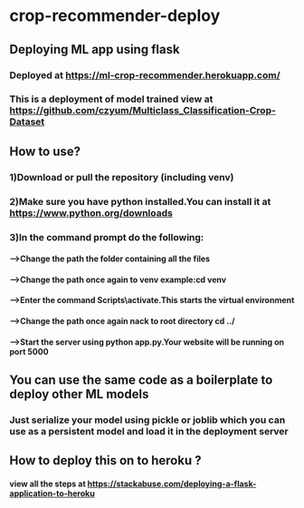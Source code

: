 # crop-recommender-deploy
## Deploying ML app using flask
### Deployed at https://ml-crop-recommender.herokuapp.com/
### This is a deployment of model trained view at https://github.com/czyum/Multiclass_Classification-Crop-Dataset

## How to use?

### 1)Download or pull the repository (including venv)
### 2)Make sure you have python installed.You can install it at https://www.python.org/downloads
### 3)In the command prompt do the following:
#### -->Change the path the folder containing all the files
#### -->Change the path once again to venv example:cd venv
#### -->Enter the command <b>Scripts\activate</b>.This starts the virtual environment
#### -->Change the path once again nack to root directory <b>cd ../</b>
#### -->Start the server using <b>python app.py</b>.Your website will be running on port <b>5000</b>

## You can use the same code as a boilerplate to deploy other ML models

### Just serialize your model using pickle or joblib which you can use as a persistent model and load it in the deployment server

## How to deploy this on to heroku ? 
#### view all the steps at https://stackabuse.com/deploying-a-flask-application-to-heroku
